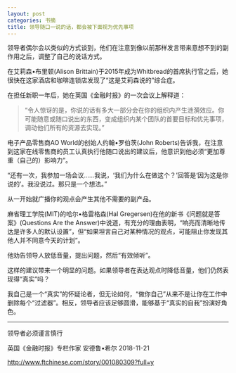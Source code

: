 ```yaml
---
layout: post
categories: 书摘
title: 领导随口一说的话，都会被下面视为优先事项
---
```


领导者偶尔会以类似的方式谈到，他们在注意到像以前那样发言带来意想不到的副作用之后，调整了自己的说话方式。

在艾莉森•布里顿(Alison Brittain)于2015年成为Whitbread的首席执行官之后，她很快在这家酒店和咖啡连锁店发现了“这是艾莉森说的”综合症。

在担任新职一年后，她在英国《金融时报》的一次会议上解释道：

>“令人惊讶的是，你说的话有多大一部分会在你的组织内产生涟漪效应。你可能随意或随口说出的东西，变成组织内某个团队的首要目标和优先事项，调动他们所有的资源去实现。”

电子产品零售商AO World的创始人约翰•罗伯茨(John Roberts)告诉我，在注意到这家在线零售商的员工认真执行他随口说出的建议后，他意识到他必须“更加尊重（自己的）影响力”。

“还有一次，我参加一场会议……我说，‘我们为什么在做这个？’回答是‘因为这是你说的’。我没说过。那只是一个想法。”

从一开始就广播你的观点会产生其他不需要的副产品。

麻省理工学院(MIT)的哈尔•格雷格森(Hal Gregersen)在他的新书《问题就是答案》(Questions Are the Answer)中说道，有充分的理由表明，“响亮而清晰地传达是许多人的默认设置”，但“如果坦言自己对某种情况的观点，可能阻止你发现其他人并不同意今天的计划”。

他劝告领导人放低音量，提出问题，然后“有效倾听”。

这样的建议带来一个明显的问题。如果领导者在表达观点时降低音量，他们仍然表现得“真实”吗？ 

我自己是一个“真实”的怀疑论者，但无论如何，“做你自己”从来不是让你在工作中删除每个“过滤器”。相反，领导者应该足够圆滑，能够基于“真实的自我”扮演好角色。

---

领导者必须谨言慎行

英国《金融时报》专栏作家 安德鲁•希尔 2018-11-21

http://www.ftchinese.com/story/001080309?full=y